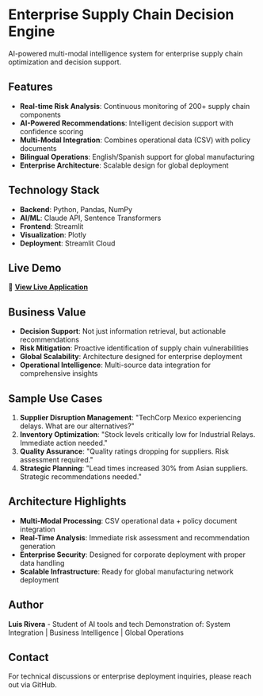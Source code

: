# Enterprise Supply Chain Decision Engine

AI-powered multi-modal intelligence system for enterprise supply chain optimization and decision support.

## Features

- **Real-time Risk Analysis**: Continuous monitoring of 200+ supply chain components
- **AI-Powered Recommendations**: Intelligent decision support with confidence scoring
- **Multi-Modal Integration**: Combines operational data (CSV) with policy documents
- **Bilingual Operations**: English/Spanish support for global manufacturing
- **Enterprise Architecture**: Scalable design for global deployment

## Technology Stack

- **Backend**: Python, Pandas, NumPy
- **AI/ML**: Claude API, Sentence Transformers
- **Frontend**: Streamlit
- **Visualization**: Plotly
- **Deployment**: Streamlit Cloud

## Live Demo

🚀 **[View Live Application](https://your-app-url-will-go-here.streamlit.app)**

## Business Value

- **Decision Support**: Not just information retrieval, but actionable recommendations
- **Risk Mitigation**: Proactive identification of supply chain vulnerabilities  
- **Global Scalability**: Architecture designed for enterprise deployment
- **Operational Intelligence**: Multi-source data integration for comprehensive insights

## Sample Use Cases

1. **Supplier Disruption Management**: "TechCorp Mexico experiencing delays. What are our alternatives?"
2. **Inventory Optimization**: "Stock levels critically low for Industrial Relays. Immediate action needed."
3. **Quality Assurance**: "Quality ratings dropping for suppliers. Risk assessment required."
4. **Strategic Planning**: "Lead times increased 30% from Asian suppliers. Strategic recommendations needed."

## Architecture Highlights

- **Multi-Modal Processing**: CSV operational data + policy document integration
- **Real-Time Analysis**: Immediate risk assessment and recommendation generation
- **Enterprise Security**: Designed for corporate deployment with proper data handling
- **Scalable Infrastructure**: Ready for global manufacturing network deployment

## Author

**Luis Rivera** - Student of AI tools and tech
Demonstration of: System Integration | Business Intelligence | Global Operations

## Contact

For technical discussions or enterprise deployment inquiries, please reach out via GitHub.
